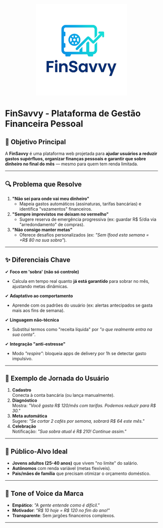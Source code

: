 <div align="center">
   <img src="https://github.com/Matheus0820/finsavvy/blob/main/docs/finsavvy_logo.png?raw=true" width="300" alt="FinSavvy Logo">
</div>

# FinSavvy - Plataforma de Gestão Financeira Pessoal

## 🎯 Objetivo Principal
A **FinSavvy** é uma plataforma web projetada para **ajudar usuários a reduzir gastos supérfluos, organizar finanças pessoais e garantir que sobre dinheiro no final do mês** — mesmo para quem tem renda limitada.

---

## 🔍 Problema que Resolve
1. **"Não sei para onde vai meu dinheiro"**  
   - Mapeia gastos automáticos (assinaturas, tarifas bancárias) e identifica "vazamentos" financeiros.  
2. **"Sempre imprevistos me deixam no vermelho"**  
   - Sugere reserva de emergência progressiva (ex: guardar R$ 5/dia via "arredondamento" de compras).  
3. **"Não consigo manter metas"**  
   - Oferece desafios personalizados (ex: *"Sem Ifood esta semana = +R$ 80 na sua sobra"*).

---

## ✨ Diferenciais Chave
✔ **Foco em 'sobra' (não só controle)**  
   - Calcula em tempo real quanto **já está garantido** para sobrar no mês, ajustando metas dinâmicas.  

✔ **Adaptativo ao comportamento**  
   - Aprende com os padrões do usuário (ex: alertas antecipados se gasta mais aos fins de semana).  

✔ **Linguagem não-técnica**  
   - Substitui termos como "receita líquida" por *"o que realmente entra na sua conta"*.  

✔ **Integração "anti-estresse"**  
   - Modo *"respire"*: bloqueia apps de delivery por 1h se detectar gasto impulsivo.

---

## 🚀 Exemplo de Jornada do Usuário
1. **Cadastro**  
   Conecta à conta bancária (ou lança manualmente).  
2. **Diagnóstico**  
   Mostra: *"Você gasta R$ 120/mês com tarifas. Podemos reduzir para R$ 30."*  
3. **Meta automática**  
   Sugere: *"Se cortar 2 cafés por semana, sobrará R$ 64 este mês."*  
4. **Celebração**  
   Notificação: *"Sua sobra atual é R$ 210! Continue assim."*

---

## 🎯 Público-Alvo Ideal
- **Jovens adultos (25-40 anos)** que vivem "no limite" do salário.  
- **Autônomos** com renda variável (metas flexíveis).  
- **Pais/mães de família** que precisam otimizar o orçamento doméstico.  

---

## 💬 Tone of Voice da Marca
- **Empático**: *"A gente entende como é difícil."*  
- **Motivador**: *"R$ 10 hoje = R$ 120 no fim do ano!"*  
- **Transparente**: Sem jargões financeiros complexos.  

---
